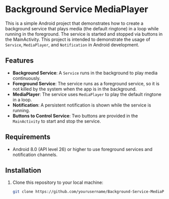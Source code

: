 # Background Service MediaPlayer

This is a simple Android project that demonstrates how to create a background service that plays media (the default ringtone) in a loop while running in the foreground. The service is started and stopped via buttons in the MainActivity. This project is intended to demonstrate the usage of `Service`, `MediaPlayer`, and `Notification` in Android development.

## Features

- **Background Service**: A `Service` runs in the background to play media continuously.
- **Foreground Service**: The service runs as a foreground service, so it is not killed by the system when the app is in the background.
- **MediaPlayer**: The service uses `MediaPlayer` to play the default ringtone in a loop.
- **Notification**: A persistent notification is shown while the service is running.
- **Buttons to Control Service**: Two buttons are provided in the `MainActivity` to start and stop the service.


## Requirements

- Android 8.0 (API level 26) or higher to use foreground services and notification channels.

## Installation

1. Clone this repository to your local machine:
   ```bash
   git clone https://github.com/yourusername/Background-Service-MediaPlayer.git
